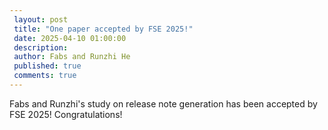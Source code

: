 ```yaml
---
 layout: post
 title: "One paper accepted by FSE 2025!"
 date: 2025-04-10 01:00:00
 description:
 author: Fabs and Runzhi He
 published: true
 comments: true
---
```


Fabs and Runzhi's study on release note generation has been accepted by FSE 2025! Congratulations!
